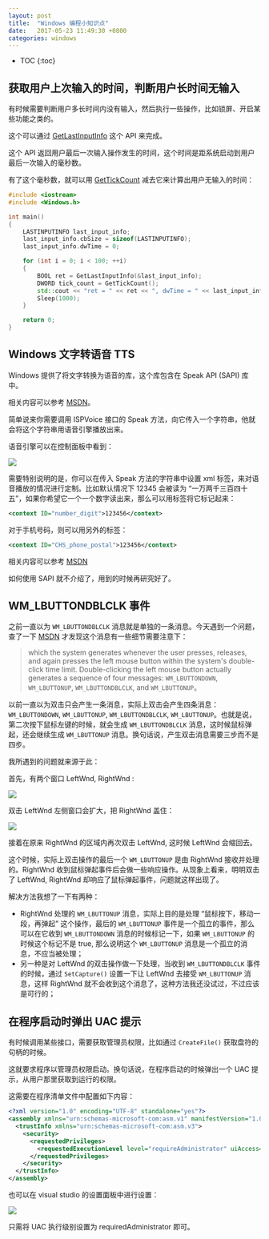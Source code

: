 ```yaml
---
layout: post
title:  "Windows 编程小知识点"
date:   2017-05-23 11:49:30 +0800
categories: windows
---
```


* TOC
{:toc}


## 获取用户上次输入的时间，判断用户长时间无输入

有时候需要判断用户多长时间内没有输入，然后执行一些操作，比如锁屏、开启某些功能之类的。

这个可以通过 [GetLastInputInfo](https://msdn.microsoft.com/en-us/library/windows/desktop/ms646302.aspx) 这个 API 来完成。

这个 API 返回用户最后一次输入操作发生的时间，这个时间是距系统启动到用户最后一次输入的毫秒数。

有了这个毫秒数，就可以用 [GetTickCount](https://msdn.microsoft.com/en-us/library/ms724408.aspx) 减去它来计算出用户无输入的时间：

```cpp
#include <iostream>
#include <Windows.h>

int main()
{
    LASTINPUTINFO last_input_info;
    last_input_info.cbSize = sizeof(LASTINPUTINFO);
    last_input_info.dwTime = 0;

    for (int i = 0; i < 100; ++i)
    {
        BOOL ret = GetLastInputInfo(&last_input_info);
        DWORD tick_count = GetTickCount();
        std::cout << "ret = " << ret << ", dwTime = " << last_input_info.dwTime << ", interval = " << tick_count - last_input_info.dwTime << std::endl;
        Sleep(1000);
    }

    return 0;
}
```


## Windows 文字转语音 TTS

Windows 提供了将文字转换为语音的库，这个库包含在 Speak API (SAPI) 库中。

相关内容可以参考 [MSDN](https://msdn.microsoft.com/en-us/library/ms720571.aspx)。

简单说来你需要调用 ISPVoice 接口的 Speak 方法，向它传入一个字符串，他就会将这个字符串用语音引擎播放出来。

语音引擎可以在控制面板中看到：

![]( {{site.url}}/asset/windows-tips-tts.png )

需要特别说明的是，你可以在传入 Speak 方法的字符串中设置 xml 标签，来对语音播放的情况进行定制。比如默认情况下 12345 会被读为 “一万两千三百四十五”，如果你希望它一个一个数字读出来，那么可以用标签将它标记起来：

```xml
<context ID="number_digit">123456</context>
```

对于手机号码，则可以用另外的标签：

```xml
<context ID="CHS_phone_postal">123456</context>
```

相关内容可以参考 [MSDN](https://msdn.microsoft.com/en-us/library/ms723628.aspx#CHS_Context_Number)

如何使用 SAPI 就不介绍了，用到的时候再研究好了。


## WM_LBUTTONDBLCLK 事件

之前一直以为 `WM_LBUTTONDBLCLK` 消息就是单独的一条消息。今天遇到一个问题，查了一下 [MSDN](https://msdn.microsoft.com/en-us/library/windows/desktop/ms645606.aspx) 才发现这个消息有一些细节需要注意下：

> which the system generates whenever the user presses, releases, and again presses the left mouse button within the system's double-click time limit. Double-clicking the left mouse button actually generates a sequence of four messages: `WM_LBUTTONDOWN`, `WM_LBUTTONUP`, `WM_LBUTTONDBLCLK`, and `WM_LBUTTONUP`。

以前一直以为双击只会产生一条消息，实际上双击会产生四条消息：`WM_LBUTTONDOWN`, `WM_LBUTTONUP`, `WM_LBUTTONDBLCLK`, `WM_LBUTTONUP`。也就是说，第二次按下鼠标左键的时候，就会生成 `WM_LBUTTONDBLCLK` 消息，这时候鼠标弹起，还会继续生成 `WM_LBUTTONUP` 消息。换句话说，产生双击消息需要三步而不是四步。

我所遇到的问题就来源于此：

首先，有两个窗口 LeftWnd, RightWnd :

![]( {{site.url}}/asset/windows-tips-dbclick-1.png )

双击 LeftWnd 左侧窗口会扩大，把 RightWnd 盖住：

![]( {{site.url}}/asset/windows-tips-dbclick-2.png )

接着在原来 RightWnd 的区域内再次双击 LeftWnd, 这时候 LeftWnd 会缩回去。

这个时候，实际上双击操作的最后一个 `WM_LBUTTONUP` 是由 RightWnd 接收并处理的。RightWnd 收到鼠标弹起事件后会做一些响应操作。从现象上看来，明明双击了 LeftWnd, RightWnd 却响应了鼠标弹起事件，问题就这样出现了。

解决方法我想了一下有两种：
- RightWnd 处理的 `WM_LBUTTONUP` 消息，实际上目的是处理 “鼠标按下，移动一段，再弹起” 这个操作，最后的 `WM_LBUTTONUP` 事件是一个孤立的事件，那么可以在它收到 `WM_LBUTTONDOWN` 消息的时候标记一下，如果 `WM_LBUTTONUP` 的时候这个标记不是 true, 那么说明这个 `WM_LBUTTONUP` 消息是一个孤立的消息，不应当被处理；
- 另一种是对 LeftWnd 的双击操作做一下处理，当收到 `WM_LBUTTONDBLCLK` 事件的时候，通过 `SetCapture()` 设置一下让 LeftWnd 去接受 `WM_LBUTTONUP` 消息，这样 RightWnd 就不会收到这个消息了，这种方法我还没试过，不过应该是可行的；


## 在程序启动时弹出  UAC 提示

有时候调用某些接口，需要获取管理员权限，比如通过 `CreateFile()` 获取盘符的句柄的时候。

这就要求程序以管理员权限启动。换句话说，在程序启动的时候弹出一个 UAC 提示，从用户那里获取到运行的权限。

这需要在程序清单文件中配置如下内容：

```xml
<?xml version="1.0" encoding="UTF-8" standalone="yes"?>
<assembly xmlns="urn:schemas-microsoft-com:asm.v1" manifestVersion="1.0">
  <trustInfo xmlns="urn:schemas-microsoft-com:asm.v3">
    <security>
      <requestedPrivileges>
        <requestedExecutionLevel level="requireAdministrator" uiAccess="false"></requestedExecutionLevel>
      </requestedPrivileges>
    </security>
  </trustInfo>
</assembly>
```

也可以在 visual studio 的设置面板中进行设置：

![]( {{site.url}}/asset/debug-tips-required-administrator.png )

只需将 UAC 执行级别设置为 requiredAdministrator 即可。
